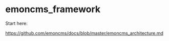 # emoncms_framework

Start here:

https://github.com/emoncms/docs/blob/master/emoncms_architecture.md


